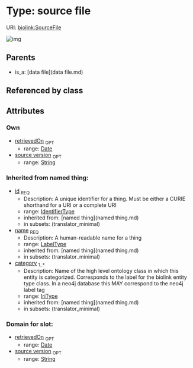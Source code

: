 
# Type: source file




URI: [biolink:SourceFile](https://w3id.org/biolink/vocab/SourceFile)


![img](http://yuml.me/diagram/nofunky;dir:TB/class/\[DataFile]^-\[SourceFile|source_version:string%20%3F;retrievedOn:date%20%3F;id(i):identifier_type;name(i):label_type;category(i):iri_type%20%2B])

## Parents

 *  is_a: [data file](data file.md)

## Referenced by class


## Attributes


### Own

 * [retrievedOn](retrievedOn.md)  <sub>OPT</sub>
    * range: [Date](type/Date.md)
 * [source version](source_version.md)  <sub>OPT</sub>
    * range: [String](type/String.md)

### Inherited from named thing:

 * [id](id.md)  <sub>REQ</sub>
    * Description: A unique identifier for a thing. Must be either a CURIE shorthand for a URI or a complete URI
    * range: [IdentifierType](type/IdentifierType.md)
    * inherited from: [named thing](named thing.md)
    * in subsets: (translator_minimal)
 * [name](name.md)  <sub>REQ</sub>
    * Description: A human-readable name for a thing
    * range: [LabelType](type/LabelType.md)
    * inherited from: [named thing](named thing.md)
    * in subsets: (translator_minimal)
 * [category](category.md)  <sub>1..*</sub>
    * Description: Name of the high level ontology class in which this entity is categorized. Corresponds to the label for the biolink entity type class. In a neo4j database this MAY correspond to the neo4j label tag
    * range: [IriType](type/IriType.md)
    * inherited from: [named thing](named thing.md)
    * in subsets: (translator_minimal)

### Domain for slot:

 * [retrievedOn](retrievedOn.md)  <sub>OPT</sub>
    * range: [Date](type/Date.md)
 * [source version](source_version.md)  <sub>OPT</sub>
    * range: [String](type/String.md)
